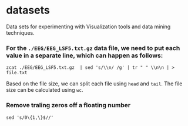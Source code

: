 # datasets
Data sets for experimenting with Visualization tools and data mining techniques.


### For the `./EEG/EEG_LSF5.txt.gz` data file, we need to put each value in a separate line, which can happen as follows:

`zcat ./EEG/EEG_LSF5.txt.gz  | sed 's/\\n/ /g' | tr " " \\n\n | > file.txt`

Based on the file size, we can split each file using `head` and `tail`. The file size can be calculated using `wc`.

### Remove traling zeros off a floating number
`sed 's/0\{1,\}$//'`

